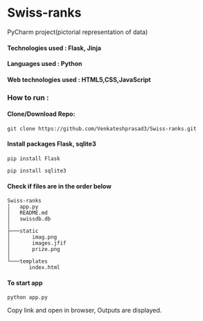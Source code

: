 # Swiss-ranks

PyCharm project(pictorial representation of data)
 
 #### Technologies used : Flask, Jinja     
 #### Languages used : Python    
 #### Web technologies used : HTML5,CSS,JavaScript
 
 ### How to run : 
 
 #### Clone/Download Repo:
  
  ```git clone https://github.com/Venkateshprasad3/Swiss-ranks.git```
  
 #### Install packages Flask, sqlite3
 
 ```pip install Flask```
 
 ```pip install sqlite3```
 
 #### Check if files are in the order below
 
 ```
Swiss-ranks
│   app.py
│   README.md
│   swissdb.db
│
├───static
│       imag.png
│       images.jfif
│       prize.png  
│
└───templates
        index.html
 ```
 #### To start app
   
   ```python app.py```
  
 
 Copy link and open in browser, Outputs are displayed.
 
 
 
 
 
 
 
 
 
 
 
 
        
        

